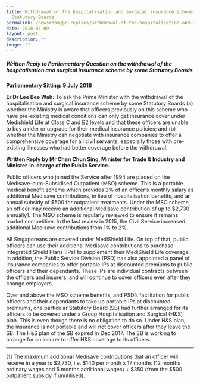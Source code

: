 ```yaml
---
title: Withdrawal of the hospitalisation and surgical insurance scheme by some
  Statutory Boards
permalink: /newsroom/pq-replies/withdrawal-of-the-hospitalisation-and-surgical-insurance-scheme/
date: 2018-07-09
layout: post
description: ""
image: ""
---
```

##### Written Reply to Parliamentary Question on the withdrawal of the hospitalisation and surgical insurance scheme by some Statutory Boards 
  
**Parliamentary Sitting: 9 July 2018** 
  
**Er Dr Lee Bee Wah:** To ask the Prime Minister with the withdrawal of the hospitalisation and surgical insurance scheme by some Statutory Boards (a) whether the Ministry is aware that officers previously on this scheme who have pre-existing medical conditions can only get insurance cover under Medishield Life at Class C and B2 levels and that these officers are unable to buy a rider or upgrade for their medical insurance policies; and (b) whether the Ministry can negotiate with insurance companies to offer a comprehensive coverage for all civil servants, especially those with pre-existing illnesses who had better coverage before the withdrawal.  

**Written Reply by Mr Chan Chun Sing, Minister for Trade & Industry and Minister-in-charge of the Public Service.**
  
Public officers who joined the Service after 1994 are placed on the Medisave-cum-Subsidised Outpatient (MSO) scheme. This is a portable medical benefit scheme which provides 2% of an officer’s monthly salary as additional Medisave contributions, in lieu of hospitalisation benefits, and an annual subsidy of $500 for outpatient treatments. Under the MSO scheme, an officer may receive an additional Medisave contribution of up to $2,730 annually1. The MSO scheme is regularly reviewed to ensure it remains market competitive. In the last review in 2015, the Civil Service increased additional Medisave contributions from 1% to 2%. 

All Singaporeans are covered under MediShield Life. On top of that, public officers can use their additional Medisave contributions to purchase Integrated Shield Plans (IPs) to supplement their MediShield Life coverage. In addition, the Public Service Division (PSD) has also appointed a panel of insurance companies to offer portable IPs at discounted premiums to public officers and their dependants. These IPs are individual contracts between the officers and insurers, and will continue to cover officers even after they change employers.

Over and above the MSO scheme benefits, and PSD’s facilitation for public officers and their dependants to take up portable IPs at discounted premiums, one particular Statutory Board (SB) had further arranged for its officers to be covered under a Group Hospitalisation and Surgical (H&S) plan. This is even though there is no obligation to do so. Under H&S plan, the insurance is not portable and will not cover officers after they leave the SB. The H&S plan of the SB expired in Dec 2017. The SB is working to arrange for an insurer to offer H&S coverage to its officers.

* * *

\[1\] The maximum additional Medisave contributions that an officer will receive in a year is $2,730, i.e. $140 per month x 17 months (12 months ordinary wages and 5 months additional wages) + $350 (from the $500 outpatient subsidy if unutilised).